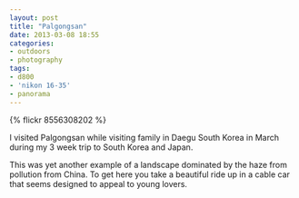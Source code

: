 ```yaml
---
layout: post
title: "Palgongsan"
date: 2013-03-08 18:55
categories: 
- outdoors
- photography
tags:
- d800
- 'nikon 16-35'
- panorama
---
```

{% flickr 8556308202 %}

I visited Palgongsan while visiting family in Daegu South Korea in March during my 3 week trip to South Korea and Japan.

This was yet another example of a landscape dominated by the haze from
pollution from China. To get here you take a beautiful ride up in a
cable car that seems designed to appeal to young lovers.
